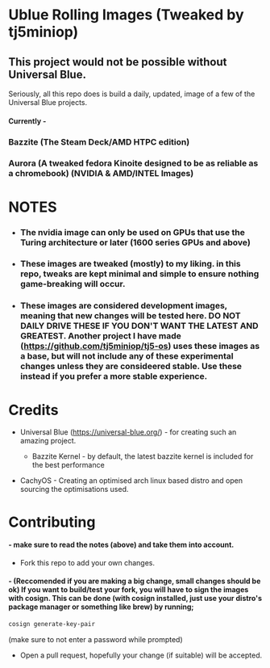 # Ublue Rolling Images (Tweaked by tj5miniop)

## This project would not be possible without Universal Blue. 
Seriously, all this repo does is build a daily, updated, image of a few of the Universal Blue projects.

#### Currently - 

### Bazzite (The Steam Deck/AMD HTPC edition) 
### Aurora (A tweaked fedora Kinoite designed to be as reliable as a chromebook) (NVIDIA & AMD/INTEL Images)


# NOTES 

- ### The nvidia image can only be used on GPUs that use the Turing architecture or later (1600 series GPUs and above)
- ### These images are tweaked (mostly) to my liking. in this repo, tweaks are kept minimal and simple to ensure nothing game-breaking will occur.
- ### These images are considered development images, meaning that new changes will be tested here. DO NOT DAILY DRIVE THESE IF YOU DON'T WANT THE LATEST AND GREATEST. Another project I have made (https://github.com/tj5miniop/tj5-os) uses these images as a base, but will not include any of these experimental changes unless they are consideered stable. Use these instead if you prefer a more stable experience.



# Credits

- Universal Blue (https://universal-blue.org/) - for creating such an amazing project.
  - Bazzite Kernel - by default, the latest bazzite kernel is included for the best performance

- CachyOS - Creating an optimised arch linux based distro and open sourcing the optimisations used.

# Contributing 
#### - make sure to read the notes (above) and take them into account.
- Fork this repo to add your own changes.
#### - (Reccomended if you are making a big change, small changes should be ok) If you want to build/test your fork, you will have to sign the images with cosign. This can be done (with cosign installed, just use your distro's package manager or something like brew) by running;

```bash
cosign generate-key-pair
```
(make sure to not enter a password while prompted)

- Open a pull request, hopefully your change (if suitable) will be accepted.
